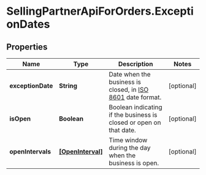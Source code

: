 # SellingPartnerApiForOrders.ExceptionDates

## Properties
Name | Type | Description | Notes
------------ | ------------- | ------------- | -------------
**exceptionDate** | **String** | Date when the business is closed, in <a href='https://developer-docs.amazon.com/sp-api/docs/iso-8601'>ISO 8601</a> date format. | [optional] 
**isOpen** | **Boolean** | Boolean indicating if the business is closed or open on that date. | [optional] 
**openIntervals** | [**[OpenInterval]**](OpenInterval.md) | Time window during the day when the business is open. | [optional] 


